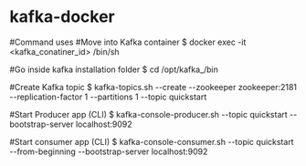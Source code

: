 # kafka-docker

#Command uses
#Move into Kafka container
$ docker exec -it <kafka_conatiner_id> /bin/sh

#Go inside kafka installation folder
$ cd /opt/kafka_<version>/bin

#Create Kafka topic
$ kafka-topics.sh --create --zookeeper zookeeper:2181 --replication-factor 1 --partitions 1 --topic quickstart

#Start Producer app (CLI)
$ kafka-console-producer.sh --topic quickstart --bootstrap-server localhost:9092

#Start consumer app (CLI)
$ kafka-console-consumer.sh --topic quickstart --from-beginning --bootstrap-server localhost:9092
